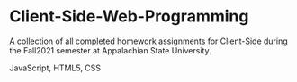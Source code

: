 # Client-Side-Web-Programming
A collection of all completed homework assignments for Client-Side during the Fall2021 semester at Appalachian State University.

JavaScript, HTML5, CSS

